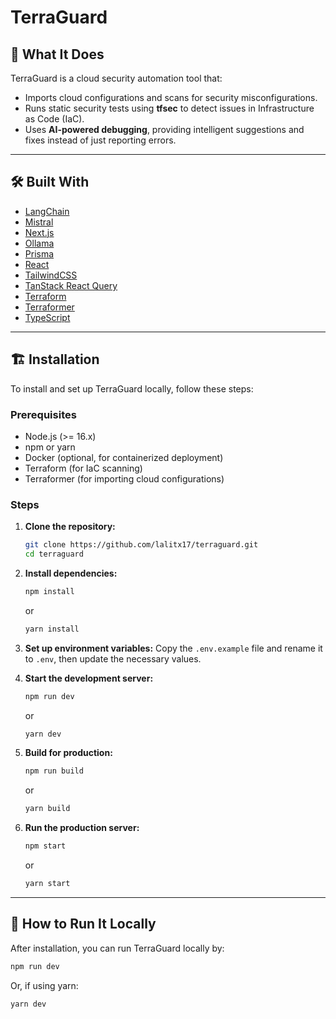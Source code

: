 # TerraGuard

## 🚀 What It Does

TerraGuard is a cloud security automation tool that:

- Imports cloud configurations and scans for security misconfigurations.
- Runs static security tests using **tfsec** to detect issues in Infrastructure as Code (IaC).
- Uses **AI-powered debugging**, providing intelligent suggestions and fixes instead of just reporting errors.

---


## 🛠 Built With

- [LangChain](https://www.langchain.com/)
- [Mistral](https://mistral.ai/)
- [Next.js](https://nextjs.org/)
- [Ollama](https://ollama.ai/)
- [Prisma](https://www.prisma.io/)
- [React](https://react.dev/)
- [TailwindCSS](https://tailwindcss.com/)
- [TanStack React Query](https://tanstack.com/query/latest)
- [Terraform](https://www.terraform.io/)
- [Terraformer](https://github.com/GoogleCloudPlatform/terraformer)
- [TypeScript](https://www.typescriptlang.org/)

---

## 🏗️ Installation

To install and set up TerraGuard locally, follow these steps:

### Prerequisites
- Node.js (>= 16.x)
- npm or yarn
- Docker (optional, for containerized deployment)
- Terraform (for IaC scanning)
- Terraformer (for importing cloud configurations)


### Steps
1. **Clone the repository:**
   ```sh
   git clone https://github.com/lalitx17/terraguard.git
   cd terraguard
   ```

2. **Install dependencies:**
   ```sh
   npm install
   ```
   or
   ```sh
   yarn install
   ```

3. **Set up environment variables:**
   Copy the `.env.example` file and rename it to `.env`, then update the necessary values.

4. **Start the development server:**
   ```sh
   npm run dev
   ```
   or
   ```sh
   yarn dev
   ```

5. **Build for production:**
   ```sh
   npm run build
   ```
   or
   ```sh
   yarn build
   ```

6. **Run the production server:**
   ```sh
   npm start
   ```
   or
   ```sh
   yarn start
   ```

---

## 🏃 How to Run It Locally

After installation, you can run TerraGuard locally by:

```sh
npm run dev
```
Or, if using yarn:
```sh
yarn dev
```
